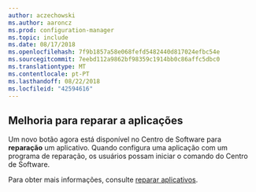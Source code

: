 ```yaml
---
author: aczechowski
ms.author: aaroncz
ms.prod: configuration-manager
ms.topic: include
ms.date: 08/17/2018
ms.openlocfilehash: 7f9b1857a58e068fefd5482440d817024efbc54e
ms.sourcegitcommit: 7eebd112a9862bf98359c1914bb0c86affc5dbc0
ms.translationtype: MT
ms.contentlocale: pt-PT
ms.lasthandoff: 08/22/2018
ms.locfileid: "42594616"
---
```

## <a name="bkmk_repair"></a> Melhoria para reparar a aplicações
<!--1357866-->

Um novo botão agora está disponível no Centro de Software para **reparação** um aplicativo. Quando configura uma aplicação com um programa de reparação, os usuários possam iniciar o comando do Centro de Software. 

Para obter mais informações, consulte [reparar aplicativos](/sccm/core/get-started/capabilities-in-technical-preview-1807#bkmk_app-repair).

